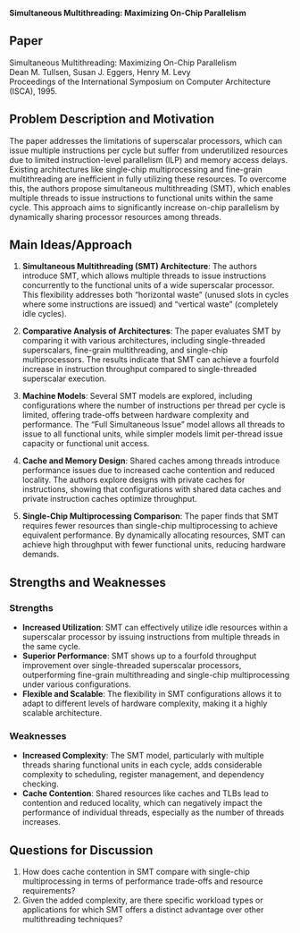 **Simultaneous Multithreading: Maximizing On-Chip Parallelism**

## Paper
Simultaneous Multithreading: Maximizing On-Chip Parallelism  
Dean M. Tullsen, Susan J. Eggers, Henry M. Levy  
Proceedings of the International Symposium on Computer Architecture (ISCA), 1995.

## Problem Description and Motivation
The paper addresses the limitations of superscalar processors, which can issue multiple instructions per cycle but suffer from underutilized resources due to limited instruction-level parallelism (ILP) and memory access delays. Existing architectures like single-chip multiprocessing and fine-grain multithreading are inefficient in fully utilizing these resources. To overcome this, the authors propose simultaneous multithreading (SMT), which enables multiple threads to issue instructions to functional units within the same cycle. This approach aims to significantly increase on-chip parallelism by dynamically sharing processor resources among threads.

## Main Ideas/Approach

1. **Simultaneous Multithreading (SMT) Architecture**: 
   The authors introduce SMT, which allows multiple threads to issue instructions concurrently to the functional units of a wide superscalar processor. This flexibility addresses both “horizontal waste” (unused slots in cycles where some instructions are issued) and “vertical waste” (completely idle cycles).

2. **Comparative Analysis of Architectures**: 
   The paper evaluates SMT by comparing it with various architectures, including single-threaded superscalars, fine-grain multithreading, and single-chip multiprocessors. The results indicate that SMT can achieve a fourfold increase in instruction throughput compared to single-threaded superscalar execution.

3. **Machine Models**: 
   Several SMT models are explored, including configurations where the number of instructions per thread per cycle is limited, offering trade-offs between hardware complexity and performance. The “Full Simultaneous Issue” model allows all threads to issue to all functional units, while simpler models limit per-thread issue capacity or functional unit access.

4. **Cache and Memory Design**: 
   Shared caches among threads introduce performance issues due to increased cache contention and reduced locality. The authors explore designs with private caches for instructions, showing that configurations with shared data caches and private instruction caches optimize throughput.

5. **Single-Chip Multiprocessing Comparison**: 
   The paper finds that SMT requires fewer resources than single-chip multiprocessing to achieve equivalent performance. By dynamically allocating resources, SMT can achieve high throughput with fewer functional units, reducing hardware demands.

## Strengths and Weaknesses

### Strengths
- **Increased Utilization**: SMT can effectively utilize idle resources within a superscalar processor by issuing instructions from multiple threads in the same cycle.
- **Superior Performance**: SMT shows up to a fourfold throughput improvement over single-threaded superscalar processors, outperforming fine-grain multithreading and single-chip multiprocessing under various configurations.
- **Flexible and Scalable**: The flexibility in SMT configurations allows it to adapt to different levels of hardware complexity, making it a highly scalable architecture.

### Weaknesses
- **Increased Complexity**: The SMT model, particularly with multiple threads sharing functional units in each cycle, adds considerable complexity to scheduling, register management, and dependency checking.
- **Cache Contention**: Shared resources like caches and TLBs lead to contention and reduced locality, which can negatively impact the performance of individual threads, especially as the number of threads increases.

## Questions for Discussion
1. How does cache contention in SMT compare with single-chip multiprocessing in terms of performance trade-offs and resource requirements?
2. Given the added complexity, are there specific workload types or applications for which SMT offers a distinct advantage over other multithreading techniques?